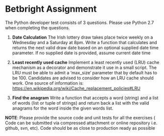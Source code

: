 # Betbright Assignment

The Python developer test consists of 3 questions. Please use Python 2.7 when completing the
questions.

1. **Date Calculation**
The Irish lottery draw takes place twice weekly on a Wednesday and a Saturday at 8pm. Write a
function that calculates and returns the next valid draw date based on an optional supplied date
time parameter. If no supplied date is provided, assume current date time

2. **Least recently used cache** 
Implement a least recently used (LRU) cache mechanism as a decorator and demonstrate it use in a small script. The LRU must be able to admit a ‘max_size’ parameter that by default has to be 100. Candidates are advised to consider how an LRU cache should work. One source of information
is: https://en.wikipedia.org/wiki/Cache_replacement_policies#LRU

3. **Find the anagram**
Write a function that accepts a word (string) and a list of words (list or tuple of strings) and return
back a list with the valid anagrams for the word inside the given words list.

**NOTE**: Please provide the source code and unit tests for all the exercises ( Code can be
submitted via compressed attachment or online repository i.e. github, svn, etc).
Code should be as close to production ready as possible
